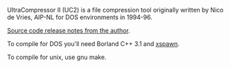 UltraCompressor II (UC2) is a file compression tool originally written by
Nico de Vries, AIP-NL for DOS environments in 1994-96.

[Source code release notes from the author](srcrel.txt).

To compile for DOS you'll need Borland C++ 3.1 and
[xspawn](https://www.t3x.org/DOS/xspawn34.zip).

To compile for unix, use gnu make.
